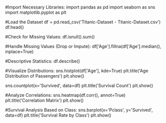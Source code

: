 #Import Necessary Libraries:
import pandas as pd
import seaborn as sns
import matplotlib.pyplot as plt

#Load the Dataset
df = pd.read_csv('Titanic-Dataset - Titanic-Dataset.csv')
df.head()

#Check for Missing Values:
df.isnull().sum()

#Handle Missing Values (Drop or Impute):
df['Age'].fillna(df['Age'].median(), inplace=True)

#Descriptive Statistics:
df.describe()

#Visualize Distributions:
sns.histplot(df['Age'], kde=True)
plt.title('Age Distribution of Passengers')
plt.show()

sns.countplot(x='Survived', data=df)
plt.title('Survival Count')
plt.show()

#Analyze Correlations:
sns.heatmap(df.corr(), annot=True)
plt.title('Correlation Matrix')
plt.show()

#Survival Analysis Based on Class:
sns.barplot(x='Pclass', y='Survived', data=df)
plt.title('Survival Rate by Class')
plt.show()


